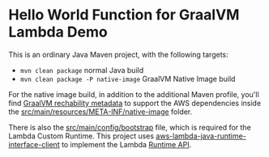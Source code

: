 # Hello World Function for GraalVM Lambda Demo

This is an ordinary Java Maven project, with the following targets:

* `mvn clean package` normal Java build
* `mvn clean package -P native-image` GraalVM Native Image build

For the native image build, in addition to the additional Maven profile, you'll find [GraalVM rechability metadata](https://www.graalvm.org/22.2/reference-manual/native-image/metadata/) to support the 
AWS dependencies inside the [src/main/resources/META-INF/native-image](src/main/resources/META-INF/native-image) folder.

There is also the [src/main/config/bootstrap](src/main/config/bootstrap) file, which is required for the Lambda Custom Runtime. 
This project uses [aws-lambda-java-runtime-interface-client](https://github.com/aws/aws-lambda-java-libs/blob/master/aws-lambda-java-runtime-interface-client) to 
implement the Lambda [Runtime API](https://docs.aws.amazon.com/lambda/latest/dg/runtimes-api.html).
